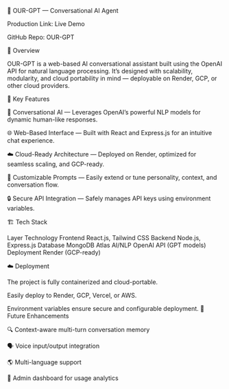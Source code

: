 🧠 OUR-GPT — Conversational AI Agent

Production Link: Live Demo

GitHub Repo: OUR-GPT

🚀 Overview

OUR-GPT is a web-based AI conversational assistant built using the OpenAI API for natural language processing.
It’s designed with scalability, modularity, and cloud portability in mind — deployable on Render, GCP, or other cloud providers.

🧩 Key Features

🤖 Conversational AI — Leverages OpenAI’s powerful NLP models for dynamic human-like responses.

🌐 Web-Based Interface — Built with React and Express.js for an intuitive chat experience.

☁️ Cloud-Ready Architecture — Deployed on Render, optimized for seamless scaling, and GCP-ready.

💬 Customizable Prompts — Easily extend or tune personality, context, and conversation flow.

🔒 Secure API Integration — Safely manages API keys using environment variables.

🏗️ Tech Stack

Layer	Technology
Frontend	React.js, Tailwind CSS
Backend	Node.js, Express.js
Database	MongoDB Atlas
AI/NLP	OpenAI API (GPT models)
Deployment	Render (GCP-ready)

☁️ Deployment

The project is fully containerized and cloud-portable.

Easily deploy to Render, GCP, Vercel, or AWS.

Environment variables ensure secure and configurable deployment.
🧪 Future Enhancements

🔍 Context-aware multi-turn conversation memory

🗣️ Voice input/output integration

🌎 Multi-language support

🧰 Admin dashboard for usage analytics
